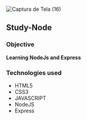 ![Captura de Tela (16)](https://user-images.githubusercontent.com/79817657/172289404-0673d654-6c45-4554-801d-93eb88a579de.png)

## Study-Node

### Objective

**Learning NodeJs and Express**

### Technologies used

- HTML5
- CSS3
- JAVASCRIPT
- NodeJS
- Express
